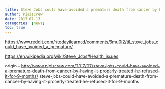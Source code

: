 ```yaml
---
title: Steve Jobs could have avoided a premature death from cancer by having it properly treated, he refused it for 9 months...
author: PipisCrew
date: 2017-07-13
categories: [news]
toc: true
---
```


https://www.reddit.com/r/todayilearned/comments/6mu0i2/til_steve_jobs_could_have_avoided_a_premature/

https://en.wikipedia.org/wiki/Steve_Jobs#Health_issues

origin - http://www.pipiscrew.com/2017/07/steve-jobs-could-have-avoided-a-premature-death-from-cancer-by-having-it-properly-treated-he-refused-it-for-9-months/ steve-jobs-could-have-avoided-a-premature-death-from-cancer-by-having-it-properly-treated-he-refused-it-for-9-months